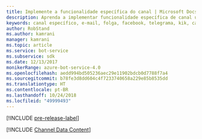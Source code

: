 ```yaml
---
title: Implemente a funcionalidade específica do canal | Microsoft Docs
description: Aprenda a implementar funcionalidade específica de canal usando o SDK do Bot Builder para .NET.
keywords: canal específico, e-mail, folga, facebook, telegrama, kik, canal personalizado
author: RobStand
ms.author: kamrani
manager: kamrani
ms.topic: article
ms.service: bot-service
ms.subservice: sdk
ms.date: 12/13/2017
monikerRange: azure-bot-service-4.0
ms.openlocfilehash: aedd994bd505236aec29e11902bdcb0d7788f7a4
ms.sourcegitcommit: b78fe3d8dd604c4f7233740658a229e85b8535dd
ms.translationtype: HT
ms.contentlocale: pt-BR
ms.lasthandoff: 10/24/2018
ms.locfileid: "49999493"
---
```

[!INCLUDE [pre-release-label](../includes/pre-release-label.md)]

[!INCLUDE [Channel Data Content](../includes/snippet-channeldata.md)]
